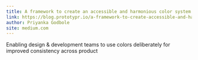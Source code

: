 ```yaml
---
title: A framework to create an accessible and harmonious color system for faster design-dev handoff
link: https://blog.prototypr.io/a-framework-to-create-accessible-and-harmonious-color-system-for-faster-design-dev-handoff-8138b3a9604d
author: Priyanka Godbole
site: medium.com
---
```


Enabling design & development teams to use colors deliberately for improved consistency across product
